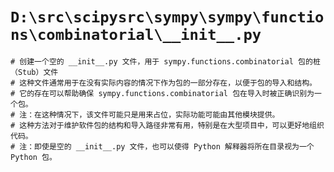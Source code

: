 # `D:\src\scipysrc\sympy\sympy\functions\combinatorial\__init__.py`

```
# 创建一个空的 __init__.py 文件，用于 sympy.functions.combinatorial 包的桩（Stub）文件
# 这种文件通常用于在没有实际内容的情况下作为包的一部分存在，以便于包的导入和结构。
# 它的存在可以帮助确保 sympy.functions.combinatorial 包在导入时被正确识别为一个包。
# 注：在这种情况下，该文件可能只是用来占位，实际功能可能由其他模块提供。
# 这种方法对于维护软件包的结构和导入路径非常有用，特别是在大型项目中，可以更好地组织代码。
# 注：即使是空的 __init__.py 文件，也可以使得 Python 解释器将所在目录视为一个 Python 包。
```